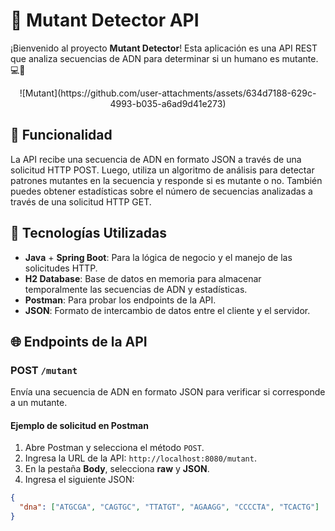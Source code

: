 # 🧬 Mutant Detector API

¡Bienvenido al proyecto **Mutant Detector**! Esta aplicación es una API REST que analiza secuencias de ADN para determinar si un humano es mutante. 💻🔬

<p align="center">
![Mutant](https://github.com/user-attachments/assets/634d7188-629c-4993-b035-a6ad9d41e273)
</p>

## 📜 Funcionalidad

La API recibe una secuencia de ADN en formato JSON a través de una solicitud HTTP POST. Luego, utiliza un algoritmo de análisis para detectar patrones mutantes en la secuencia y responde si es mutante o no. También puedes obtener estadísticas sobre el número de secuencias analizadas a través de una solicitud HTTP GET.

## 🚀 Tecnologías Utilizadas

- **Java** + **Spring Boot**: Para la lógica de negocio y el manejo de las solicitudes HTTP.
- **H2 Database**: Base de datos en memoria para almacenar temporalmente las secuencias de ADN y estadísticas.
- **Postman**: Para probar los endpoints de la API.
- **JSON**: Formato de intercambio de datos entre el cliente y el servidor.

## 🌐 Endpoints de la API

### POST `/mutant`

Envía una secuencia de ADN en formato JSON para verificar si corresponde a un mutante. 

#### Ejemplo de solicitud en Postman

1. Abre Postman y selecciona el método `POST`.
2. Ingresa la URL de la API: `http://localhost:8080/mutant`.
3. En la pestaña **Body**, selecciona **raw** y **JSON**.
4. Ingresa el siguiente JSON:

```json
{
  "dna": ["ATGCGA", "CAGTGC", "TTATGT", "AGAAGG", "CCCCTA", "TCACTG"]
}
